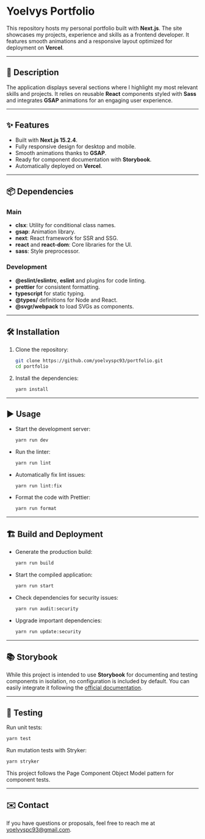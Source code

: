 # Yoelvys Portfolio

This repository hosts my personal portfolio built with **Next.js**. The site showcases my projects, experience and skills as a frontend developer. It features smooth animations and a responsive layout optimized for deployment on **Vercel**.

---

## 📖 Description

The application displays several sections where I highlight my most relevant skills and projects. It relies on reusable **React** components styled with **Sass** and integrates **GSAP** animations for an engaging user experience.

---

## ✨ Features

- Built with **Next.js 15.2.4**.
- Fully responsive design for desktop and mobile.
- Smooth animations thanks to **GSAP**.
- Ready for component documentation with **Storybook**.
- Automatically deployed on **Vercel**.

---

## 📦 Dependencies

### Main

- **clsx**: Utility for conditional class names.
- **gsap**: Animation library.
- **next**: React framework for SSR and SSG.
- **react** and **react-dom**: Core libraries for the UI.
- **sass**: Style preprocessor.

### Development

- **@eslint/eslintrc**, **eslint** and plugins for code linting.
- **prettier** for consistent formatting.
- **typescript** for static typing.
- **@types/** definitions for Node and React.
- **@svgr/webpack** to load SVGs as components.

---

## 🛠️ Installation

1. Clone the repository:
   ```bash
   git clone https://github.com/yoelvyspc93/portfolio.git
   cd portfolio
   ```
2. Install the dependencies:
   ```bash
   yarn install
   ```

---

## ▶️ Usage

- Start the development server:
  ```bash
  yarn run dev
  ```
- Run the linter:
  ```bash
  yarn run lint
  ```
- Automatically fix lint issues:
  ```bash
  yarn run lint:fix
  ```
- Format the code with Prettier:
  ```bash
  yarn run format
  ```

---

## 🏗️ Build and Deployment

- Generate the production build:
  ```bash
  yarn run build
  ```
- Start the compiled application:
  ```bash
  yarn run start
  ```
- Check dependencies for security issues:
  ```bash
  yarn run audit:security
  ```
- Upgrade important dependencies:
  ```bash
  yarn run update:security
  ```

---

## 📚 Storybook

While this project is intended to use **Storybook** for documenting and testing components in isolation, no configuration is included by default. You can easily integrate it following the [official documentation](https://storybook.js.org/).

---

## 🧪 Testing

Run unit tests:

```bash
yarn test
```

Run mutation tests with Stryker:

```bash
yarn stryker
```

This project follows the Page Component Object Model pattern for component tests.

---

## ✉️ Contact

If you have questions or proposals, feel free to reach me at [yoelvyspc93@gmail.com](mailto:yoelvyspc93@gmail.com).
